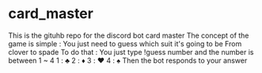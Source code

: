 # card_master
This is the gituhb repo for the discord bot card master 
The concept of the game is simple : 
You just need to guess which suit it's going to be 
From clover to spade
To do that : 
You just type !guess number 
and the number is between 1 ~ 4 
1 : ♣️
2 : ♦️
3 : ♥️
4 : ♠️
Then the bot responds to your answer 
